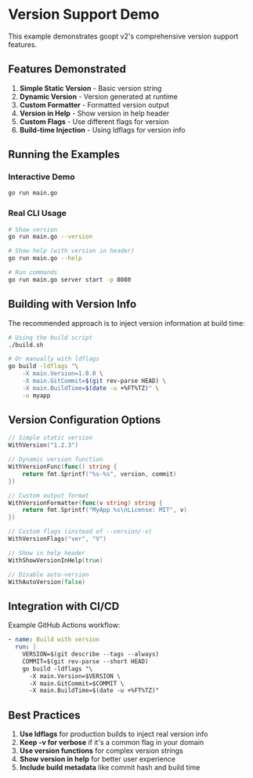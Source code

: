# Version Support Demo

This example demonstrates goopt v2's comprehensive version support features.

## Features Demonstrated

1. **Simple Static Version** - Basic version string
2. **Dynamic Version** - Version generated at runtime
3. **Custom Formatter** - Formatted version output
4. **Version in Help** - Show version in help header
5. **Custom Flags** - Use different flags for version
6. **Build-time Injection** - Using ldflags for version info

## Running the Examples

### Interactive Demo
```bash
go run main.go
```

### Real CLI Usage
```bash
# Show version
go run main.go --version

# Show help (with version in header)
go run main.go --help

# Run commands
go run main.go server start -p 8080
```

## Building with Version Info

The recommended approach is to inject version information at build time:

```bash
# Using the build script
./build.sh

# Or manually with ldflags
go build -ldflags "\
    -X main.Version=1.0.0 \
    -X main.GitCommit=$(git rev-parse HEAD) \
    -X main.BuildTime=$(date -u +%FT%TZ)" \
    -o myapp
```

## Version Configuration Options

```go
// Simple static version
WithVersion("1.2.3")

// Dynamic version function
WithVersionFunc(func() string {
    return fmt.Sprintf("%s-%s", version, commit)
})

// Custom output format
WithVersionFormatter(func(v string) string {
    return fmt.Sprintf("MyApp %s\nLicense: MIT", v)
})

// Custom flags (instead of --version/-v)
WithVersionFlags("ver", "V")

// Show in help header
WithShowVersionInHelp(true)

// Disable auto-version
WithAutoVersion(false)
```

## Integration with CI/CD

Example GitHub Actions workflow:

```yaml
- name: Build with version
  run: |
    VERSION=$(git describe --tags --always)
    COMMIT=$(git rev-parse --short HEAD)
    go build -ldflags "\
      -X main.Version=$VERSION \
      -X main.GitCommit=$COMMIT \
      -X main.BuildTime=$(date -u +%FT%TZ)"
```

## Best Practices

1. **Use ldflags** for production builds to inject real version info
2. **Keep -v for verbose** if it's a common flag in your domain
3. **Use version functions** for complex version strings
4. **Show version in help** for better user experience
5. **Include build metadata** like commit hash and build time